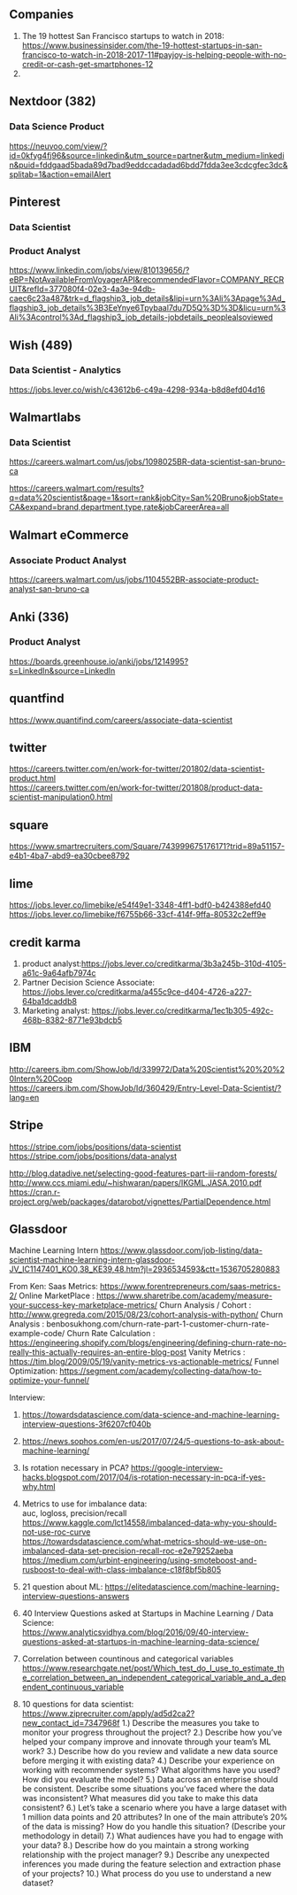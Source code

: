 ## Companies
1. The 19 hottest San Francisco startups to watch in 2018:   
https://www.businessinsider.com/the-19-hottest-startups-in-san-francisco-to-watch-in-2018-2017-11#payjoy-is-helping-people-with-no-credit-or-cash-get-smartphones-12   
2. 


## Nextdoor (382)   
### Data Science Product
https://neuvoo.com/view/?id=0kfyg4fj96&source=linkedin&utm_source=partner&utm_medium=linkedin&puid=fddgaad5bada89d7bad9eddccadadad6bdd7fdda3ee3cdcgfec3dc&splitab=1&action=emailAlert

## Pinterest  
### Data Scientist

### Product Analyst
https://www.linkedin.com/jobs/view/810139656/?eBP=NotAvailableFromVoyagerAPI&recommendedFlavor=COMPANY_RECRUIT&refId=377080f4-02e3-4a3e-94db-caec6c23a487&trk=d_flagship3_job_details&lipi=urn%3Ali%3Apage%3Ad_flagship3_job_details%3B3EeYnye6Tpybaal7du7D5Q%3D%3D&licu=urn%3Ali%3Acontrol%3Ad_flagship3_job_details-jobdetails_peoplealsoviewed


## Wish (489)  
### Data Scientist - Analytics

https://jobs.lever.co/wish/c43612b6-c49a-4298-934a-b8d8efd04d16

## Walmartlabs   
### Data Scientist
https://careers.walmart.com/us/jobs/1098025BR-data-scientist-san-bruno-ca

https://careers.walmart.com/results?q=data%20scientist&page=1&sort=rank&jobCity=San%20Bruno&jobState=CA&expand=brand,department,type,rate&jobCareerArea=all

## Walmart eCommerce
### Associate Product Analyst
https://careers.walmart.com/us/jobs/1104552BR-associate-product-analyst-san-bruno-ca


## Anki (336)   
### Product Analyst    
https://boards.greenhouse.io/anki/jobs/1214995?s=LinkedIn&source=LinkedIn

## quantfind
https://www.quantifind.com/careers/associate-data-scientist     

## twitter
https://careers.twitter.com/en/work-for-twitter/201802/data-scientist-product.html   
https://careers.twitter.com/en/work-for-twitter/201808/product-data-scientist-manipulation0.html   

## square
https://www.smartrecruiters.com/Square/743999675176171?trid=89a51157-e4b1-4ba7-abd9-ea30cbee8792   

## lime
https://jobs.lever.co/limebike/e54f49e1-3348-4ff1-bdf0-b424388efd40   
https://jobs.lever.co/limebike/f6755b66-33cf-414f-9ffa-80532c2eff9e   

## credit karma
1. product analyst:https://jobs.lever.co/creditkarma/3b3a245b-310d-4105-a61c-9a64afb7974c   
2. Partner Decision Science Associate: https://jobs.lever.co/creditkarma/a455c9ce-d404-4726-a227-64ba1dcaddb8   
3. Marketing analyst: https://jobs.lever.co/creditkarma/1ec1b305-492c-468b-8382-8771e93bdcb5   
  
## IBM
http://careers.ibm.com/ShowJob/Id/339972/Data%20Scientist%20%20%20Intern%20Coop  
https://careers.ibm.com/ShowJob/Id/360429/Entry-Level-Data-Scientist/?lang=en    

## Stripe
https://stripe.com/jobs/positions/data-scientist   
https://stripe.com/jobs/positions/data-analyst   

http://blog.datadive.net/selecting-good-features-part-iii-random-forests/      
http://www.ccs.miami.edu/~hishwaran/papers/IKGML.JASA.2010.pdf      
https://cran.r-project.org/web/packages/datarobot/vignettes/PartialDependence.html      

## Glassdoor
Machine Learning Intern
https://www.glassdoor.com/job-listing/data-scientist-machine-learning-intern-glassdoor-JV_IC1147401_KO0,38_KE39,48.htm?jl=2936534593&ctt=1536705280883   


From Ken: 
Saas Metrics: https://www.forentrepreneurs.com/saas-metrics-2/
Online MarketPlace : https://www.sharetribe.com/academy/measure-your-success-key-marketplace-metrics/
Churn Analysis / Cohort	: http://www.gregreda.com/2015/08/23/cohort-analysis-with-python/
Churn Analysis : benbosukhong.com/churn-rate-part-1-customer-churn-rate-example-code/
Churn Rate Calculation : https://engineering.shopify.com/blogs/engineering/defining-churn-rate-no-really-this-actually-requires-an-entire-blog-post
Vanity Metrics : https://tim.blog/2009/05/19/vanity-metrics-vs-actionable-metrics/
Funnel Optimization: https://segment.com/academy/collecting-data/how-to-optimize-your-funnel/







Interview:
1. https://towardsdatascience.com/data-science-and-machine-learning-interview-questions-3f6207cf040b   
2. https://news.sophos.com/en-us/2017/07/24/5-questions-to-ask-about-machine-learning/   
3. Is rotation necessary in PCA? https://google-interview-hacks.blogspot.com/2017/04/is-rotation-necessary-in-pca-if-yes-why.html
4. Metrics to use for imbalance data:  
   auc, logloss, precision/recall   
   https://www.kaggle.com/lct14558/imbalanced-data-why-you-should-not-use-roc-curve   
   https://towardsdatascience.com/what-metrics-should-we-use-on-imbalanced-data-set-precision-recall-roc-e2e79252aeba
   https://medium.com/urbint-engineering/using-smoteboost-and-rusboost-to-deal-with-class-imbalance-c18f8bf5b805
   
5. 21 question about ML: https://elitedatascience.com/machine-learning-interview-questions-answers   
6. 40 Interview Questions asked at Startups in Machine Learning / Data Science:   
   https://www.analyticsvidhya.com/blog/2016/09/40-interview-questions-asked-at-startups-in-machine-learning-data-science/   
7. Correlation between countinous and categorical variables
  https://www.researchgate.net/post/Which_test_do_I_use_to_estimate_the_correlation_between_an_independent_categorical_variable_and_a_dependent_continuous_variable
  
8. 10 questions for data scientist: https://www.ziprecruiter.com/apply/ad5d2ca2?new_contact_id=7347968f
   1.)	Describe the measures you take to monitor your progress throughout the project?
   2.)	Describe how you’ve helped your company improve and innovate through your team’s ML work?
   3.)	Describe how do you review and validate a new data source before merging it with existing data?
   4.)	Describe your experience on working with recommender systems? What algorithms have you used? How did you evaluate the model?
   5.)	Data across an enterprise should be consistent. Describe some situations you’ve faced where the data was inconsistent? What measures did you take to make this data consistent?
   6.)	Let’s take a scenario where you have a large dataset with 1 million data points and 20 attributes? In one of the main attribute’s 20% of the data is missing? How do you handle this situation? (Describe your methodology in detail)
   7.)	What audiences have you had to engage with your data?
   8.)	Describe how do you maintain a strong working relationship with the project manager?
   9.)	Describe any unexpected inferences you made during the feature selection and extraction phase of your projects?
   10.)	What process do you use to understand a new dataset? 



